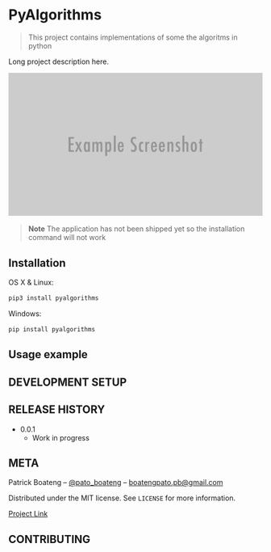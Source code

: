 # PyAlgorithms

> This project contains implementations of some the algoritms in python

<!-- [![NPM Version][npm-image]][npm-url] -->
<!-- [![Build Status][travis-image]][travis-url] -->
<!-- [![Downloads Stats][npm-downloads]][npm-url] -->

Long project description here.

<!-- ![logo](header.png "logo") -->
<img src="assets/img/header.png" alt="logo" title="logo">

> **Note**
> The application has not been shipped yet so the installation command will not work

## Installation

OS X & Linux:

```sh
pip3 install pyalgorithms
```

Windows:

```sh
pip install pyalgorithms
```

## Usage example

## DEVELOPMENT SETUP

## RELEASE HISTORY

- 0.0.1
  - Work in progress

## META

Patrick Boateng – [@pato_boateng](https://twitter.com/pato_boateng) – boatengpato.pb@gmail.com

Distributed under the MIT license. See `LICENSE` for more information.

[Project Link](https://github.com/Pato546/)

## CONTRIBUTING
